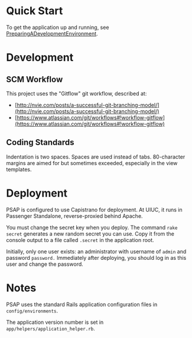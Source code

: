 # Quick Start

To get the application up and running, see [PreparingADevelopmentEnvironment](https://github.com/PresConsUIUC/PSAP/wiki/PreparingADevelopmentEnvironment).

# Development

## SCM Workflow

This project uses the "Gitflow" git workflow, described at:
* [http://nvie.com/posts/a-successful-git-branching-model/](http://nvie.com/posts/a-successful-git-branching-model/)
* [https://www.atlassian.com/git/workflows#!workflow-gitflow](https://www.atlassian.com/git/workflows#!workflow-gitflow)

## Coding Standards

Indentation is two spaces. Spaces are used instead of tabs. 80-character
margins are aimed for but sometimes exceeded, especially in the view templates.

# Deployment

PSAP is configured to use Capistrano for deployment. At UIUC, it runs in
Passenger Standalone, reverse-proxied behind Apache.

You must change the secret key when you deploy. The command `rake secret`
generates a new random secret you can use. Copy it from the console output to
a file called `.secret` in the application root.

Initially, only one user exists: an administrator with username of `admin` and
password `password.` Immediately after deploying, you should log in as this
user and change the password.

# Notes

PSAP uses the standard Rails application configuration files in
`config/environments`.

The application version number is set in `app/helpers/application_helper.rb`.

